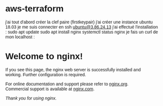 # aws-terraform
j'ai tout d'abord créer la clef paire (firstkeypair)
j'ai créer une instance ubuntu 18.03
je me suis connecter en ssh ubuntu@3.86.24.13
j'ai effectué l'installation :
sudo apt update
sudo apt install nginx
systemctl status nginx 
je fais un curl de mon localhost :
<!DOCTYPE html>
<html>
<head>
<title>Welcome to nginx!</title>
<style>
    body {
        width: 35em;
        margin: 0 auto;
        font-family: Tahoma, Verdana, Arial, sans-serif;
    }
</style>
</head>
<body>
<h1>Welcome to nginx!</h1>
<p>If you see this page, the nginx web server is successfully installed and
working. Further configuration is required.</p>

<p>For online documentation and support please refer to
<a href="http://nginx.org/">nginx.org</a>.<br/>
Commercial support is available at
<a href="http://nginx.com/">nginx.com</a>.</p>

<p><em>Thank you for using nginx.</em></p>
</body>
</html>


